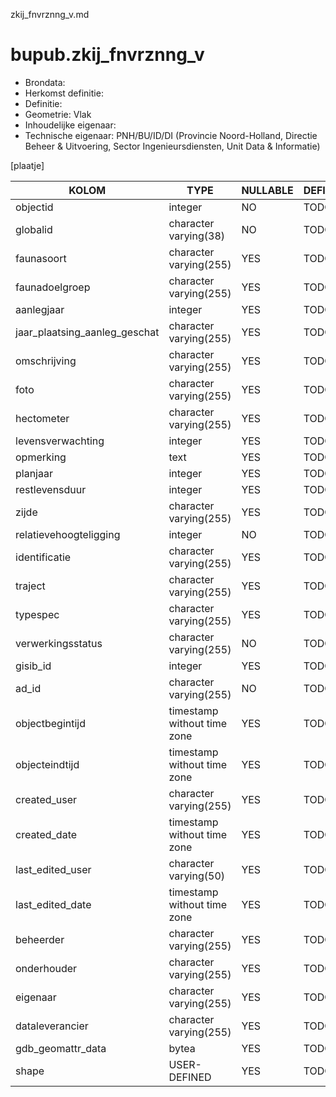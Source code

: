 zkij_fnvrznng_v.md

# bupub.zkij_fnvrznng_v


* Brondata: 
* Herkomst definitie: 
* Definitie: 
* Geometrie: Vlak
* Inhoudelijke eigenaar: 
* Technische eigenaar: PNH/BU/ID/DI (Provincie Noord-Holland, Directie Beheer & Uitvoering, Sector Ingenieursdiensten, Unit Data & Informatie)

[plaatje]


|KOLOM                            |TYPE                       |NULLABLE|DEFINITIE|
|------                           |----                       |-----   |-----    |
|objectid                         |integer                    |NO      |TODO|
|globalid                         |character varying(38)      |NO      |TODO|
|faunasoort                       |character varying(255)     |YES     |TODO|
|faunadoelgroep                   |character varying(255)     |YES     |TODO|
|aanlegjaar                       |integer                    |YES     |TODO|
|jaar_plaatsing_aanleg_geschat    |character varying(255)     |YES     |TODO|
|omschrijving                     |character varying(255)     |YES     |TODO|
|foto                             |character varying(255)     |YES     |TODO|
|hectometer                       |character varying(255)     |YES     |TODO|
|levensverwachting                |integer                    |YES     |TODO|
|opmerking                        |text                       |YES     |TODO|
|planjaar                         |integer                    |YES     |TODO|
|restlevensduur                   |integer                    |YES     |TODO|
|zijde                            |character varying(255)     |YES     |TODO|
|relatievehoogteligging           |integer                    |NO      |TODO|
|identificatie                    |character varying(255)     |YES     |TODO|
|traject                          |character varying(255)     |YES     |TODO|
|typespec                         |character varying(255)     |YES     |TODO|
|verwerkingsstatus                |character varying(255)     |NO      |TODO|
|gisib_id                         |integer                    |YES     |TODO|
|ad_id                            |character varying(255)     |NO      |TODO|
|objectbegintijd                  |timestamp without time zone|YES     |TODO|
|objecteindtijd                   |timestamp without time zone|YES     |TODO|
|created_user                     |character varying(255)     |YES     |TODO|
|created_date                     |timestamp without time zone|YES     |TODO|
|last_edited_user                 |character varying(50)      |YES     |TODO|
|last_edited_date                 |timestamp without time zone|YES     |TODO|
|beheerder                        |character varying(255)     |YES     |TODO|
|onderhouder                      |character varying(255)     |YES     |TODO|
|eigenaar                         |character varying(255)     |YES     |TODO|
|dataleverancier                  |character varying(255)     |YES     |TODO|
|gdb_geomattr_data                |bytea                      |YES     |TODO|
|shape                            |USER-DEFINED               |YES     |TODO|
